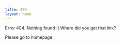 ```yaml
---
title: 404
layout: home
---
```


Error 404. Nothing found :( Where did you get that link?

Please go to homepage
